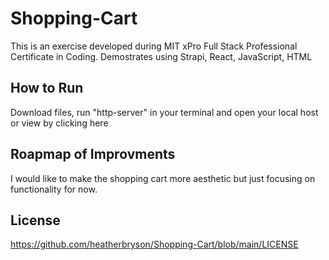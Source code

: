 # Shopping-Cart
This is an exercise developed during MIT xPro Full Stack Professional Certificate in Coding.
Demostrates using Strapi, React, JavaScript, HTML

## How to Run 
Download files, run "http-server" in your terminal and open your local host or view by clicking here 

## Roapmap of Improvments 
I would like to make the shopping cart more aesthetic but just focusing on functionality for now. 

## License 
https://github.com/heatherbryson/Shopping-Cart/blob/main/LICENSE 
